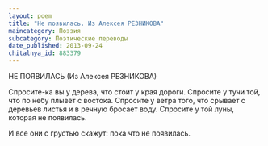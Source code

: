 ```yaml
---
layout: poem
title: "Не появилась. Из Алексея РЕЗНИКОВА"
maincategory: Поэзия
subcategory: Поэтические переводы
date_published: 2013-09-24
chitalnya_id: 883379
---
```




НЕ ПОЯВИЛАСЬ
(Из Алексея РЕЗНИКОВА)

Спросите-ка вы у дерева,
что стоит у края дороги.
Спросите у тучи той,
что по небу плывёт с  востока.
Спросите у ветра того,
что срывает с деревьев листья
и в речную бросает воду.
Спросите у той луны,
которая не появилась.

И все они с грустью скажут:
пока что не появилась.






